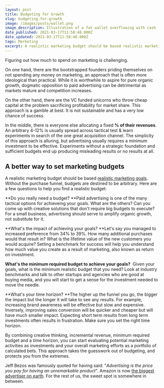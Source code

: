 ```yaml
---
layout: post
title: Budgeting for Growth
slug: budgeting-for-growth
image: /images/posts/wallet.png
image_description: Illustration of a fat wallet overflowing with cash
date_published: 2021-03-17T11:58:48.000Z
date_updated: 2021-03-17T11:58:48.000Z
tags: Marketing
excerpt: A realistic marketing budget should be based realistic marketing goals. Without the purchase funnel, budgets are destined to be arbitrary.
---
```


Figuring out how much to spend on marketing is challenging.

On one hand, there are the bootstrapped founders priding themselves on not spending any money on marketing, an approach that is often more ideological than practical. While it is worthwhile to aspire for pure organic growth, dogmatic opposition to paid advertising can be detrimental as markets mature and competition increases.

On the other hand, there are the VC funded unicorns who throw cheap capital at the problem sacrificing profitability for market share. This approach is a gamble at best. It is not sustainable and has a very low chance of success.

In the middle, there is everyone else allocating a fixed **% of their revenues**. An arbitrary 4-12% is usually spread across tactical test & learn experiments in search of the one great acquisition channel. The simplicity of this approach is alluring, but advertising usually requires a minimum investment to be effective. Experiments without a strategic foundation and sufficient budgets end up producing misleading results or no results at all.

## A better way to set marketing budgets

A realistic marketing budget should be based [realistic marketing goals](__GHOST_URL__/goalsetting-marketing-funnel/). Without the purchase funnel, budgets are destined to be arbitrary. Here are a few questions to help you find a realistic budget:

**Do you really need a budget? **Paid advertising is one of the many tactical options for achieveing your goals. What are the others? Can you come up with creative solutions that don't require big budgets to execute? For a small business, advertising should serve to amplify organic growth, not substitute for it.

**What's the impact of achieving your goals? **Let's say you managed to increased preference from 34% to 39%. How many additional purchases would that result in? What is the lifetime value of the new customers you would acquire? Setting a benchmark for success will help you understand how much value you create as a result of marketing, also known as return on investment.

**What's the minimum required budget to achieve your goals?**  Given your goals, what is the minimum realistic budget that you need? Look at industry benchmarks and talk to other startups and agencies who are good at buying media, and you will start to get a sense for the investment needed to move the needle.

**What's your time horizon? **The higher up the funnel you go, the bigger the impact but the longer it will take to see any results. For example, increasing brand awareness will be effective but slow and expensive. Inversely, improving sales conversion will be quicker and cheaper but will have much smaller impact. Expecting short term results from long term investments often results in frustration. Make sure you set the right time horizon.

By combining creative thinking, incremental revenue, minimum required budget and a time horizon, you can start evaluating potential marketing activities as investments and your overall marketing efforts as a portfolio of calculated bets. This approach takes the guesswork out of budgeting, and protects you from the extremes.

Jeff Bezos was famously quoted for having said: "_Advertising is the price you pay for having an unremarkable product_". Amazon is now [the biggest advertiser on earth](https://www.campaignlive.co.uk/article/amazon-biggest-advertiser-earth-adspend-hits-11bn/1672723). For the rest of us, the sweet spot is somewhere in between.
